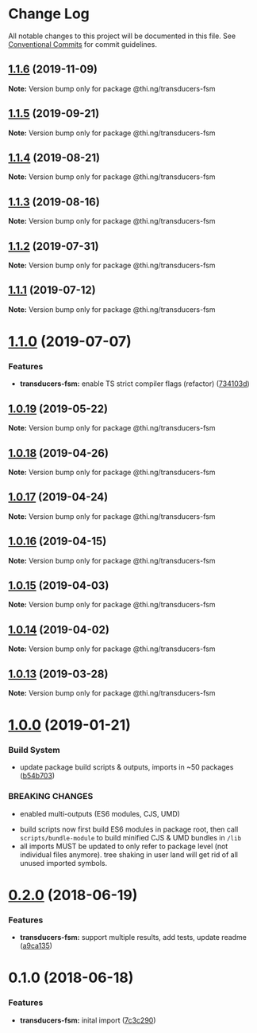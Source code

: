 # Change Log

All notable changes to this project will be documented in this file.
See [Conventional Commits](https://conventionalcommits.org) for commit guidelines.

## [1.1.6](https://github.com/thi-ng/umbrella/compare/@thi.ng/transducers-fsm@1.1.5...@thi.ng/transducers-fsm@1.1.6) (2019-11-09)

**Note:** Version bump only for package @thi.ng/transducers-fsm





## [1.1.5](https://github.com/thi-ng/umbrella/compare/@thi.ng/transducers-fsm@1.1.4...@thi.ng/transducers-fsm@1.1.5) (2019-09-21)

**Note:** Version bump only for package @thi.ng/transducers-fsm





## [1.1.4](https://github.com/thi-ng/umbrella/compare/@thi.ng/transducers-fsm@1.1.3...@thi.ng/transducers-fsm@1.1.4) (2019-08-21)

**Note:** Version bump only for package @thi.ng/transducers-fsm





## [1.1.3](https://github.com/thi-ng/umbrella/compare/@thi.ng/transducers-fsm@1.1.2...@thi.ng/transducers-fsm@1.1.3) (2019-08-16)

**Note:** Version bump only for package @thi.ng/transducers-fsm





## [1.1.2](https://github.com/thi-ng/umbrella/compare/@thi.ng/transducers-fsm@1.1.1...@thi.ng/transducers-fsm@1.1.2) (2019-07-31)

**Note:** Version bump only for package @thi.ng/transducers-fsm





## [1.1.1](https://github.com/thi-ng/umbrella/compare/@thi.ng/transducers-fsm@1.1.0...@thi.ng/transducers-fsm@1.1.1) (2019-07-12)

**Note:** Version bump only for package @thi.ng/transducers-fsm





# [1.1.0](https://github.com/thi-ng/umbrella/compare/@thi.ng/transducers-fsm@1.0.19...@thi.ng/transducers-fsm@1.1.0) (2019-07-07)


### Features

* **transducers-fsm:** enable TS strict compiler flags (refactor) ([734103d](https://github.com/thi-ng/umbrella/commit/734103d))





## [1.0.19](https://github.com/thi-ng/umbrella/compare/@thi.ng/transducers-fsm@1.0.18...@thi.ng/transducers-fsm@1.0.19) (2019-05-22)

**Note:** Version bump only for package @thi.ng/transducers-fsm





## [1.0.18](https://github.com/thi-ng/umbrella/compare/@thi.ng/transducers-fsm@1.0.17...@thi.ng/transducers-fsm@1.0.18) (2019-04-26)

**Note:** Version bump only for package @thi.ng/transducers-fsm





## [1.0.17](https://github.com/thi-ng/umbrella/compare/@thi.ng/transducers-fsm@1.0.16...@thi.ng/transducers-fsm@1.0.17) (2019-04-24)

**Note:** Version bump only for package @thi.ng/transducers-fsm





## [1.0.16](https://github.com/thi-ng/umbrella/compare/@thi.ng/transducers-fsm@1.0.15...@thi.ng/transducers-fsm@1.0.16) (2019-04-15)

**Note:** Version bump only for package @thi.ng/transducers-fsm





## [1.0.15](https://github.com/thi-ng/umbrella/compare/@thi.ng/transducers-fsm@1.0.14...@thi.ng/transducers-fsm@1.0.15) (2019-04-03)

**Note:** Version bump only for package @thi.ng/transducers-fsm





## [1.0.14](https://github.com/thi-ng/umbrella/compare/@thi.ng/transducers-fsm@1.0.13...@thi.ng/transducers-fsm@1.0.14) (2019-04-02)

**Note:** Version bump only for package @thi.ng/transducers-fsm





## [1.0.13](https://github.com/thi-ng/umbrella/compare/@thi.ng/transducers-fsm@1.0.12...@thi.ng/transducers-fsm@1.0.13) (2019-03-28)

**Note:** Version bump only for package @thi.ng/transducers-fsm







# [1.0.0](https://github.com/thi-ng/umbrella/compare/@thi.ng/transducers-fsm@0.2.36...@thi.ng/transducers-fsm@1.0.0) (2019-01-21)


### Build System

* update package build scripts & outputs, imports in ~50 packages ([b54b703](https://github.com/thi-ng/umbrella/commit/b54b703))


### BREAKING CHANGES

* enabled multi-outputs (ES6 modules, CJS, UMD)

- build scripts now first build ES6 modules in package root, then call
  `scripts/bundle-module` to build minified CJS & UMD bundles in `/lib`
- all imports MUST be updated to only refer to package level
  (not individual files anymore). tree shaking in user land will get rid of
  all unused imported symbols.


<a name="0.2.0"></a>
# [0.2.0](https://github.com/thi-ng/umbrella/compare/@thi.ng/transducers-fsm@0.1.0...@thi.ng/transducers-fsm@0.2.0) (2018-06-19)


### Features

* **transducers-fsm:** support multiple results, add tests, update readme ([a9ca135](https://github.com/thi-ng/umbrella/commit/a9ca135))


<a name="0.1.0"></a>
# 0.1.0 (2018-06-18)


### Features

* **transducers-fsm:** inital import ([7c3c290](https://github.com/thi-ng/umbrella/commit/7c3c290))
